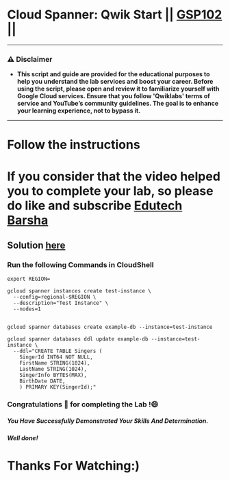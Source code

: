 # Cloud Spanner: Qwik Start || [GSP102](https://www.cloudskillsboost.google/focuses/3632?parent=catalog) ||
---
### ⚠️ Disclaimer
- **This script and guide are provided for  the educational purposes to help you understand the lab services and boost your career. Before using the script, please open and review it to familiarize yourself with Google Cloud services. Ensure that you follow 'Qwiklabs' terms of service and YouTube’s community guidelines. The goal is to enhance your learning experience, not to bypass it.**
---
# Follow the instructions

# If you consider that the video helped you to complete your lab, so please do like and subscribe [Edutech Barsha](https://www.youtube.com/@edutechbarsha)
## Solution [here](https://youtu.be/2MtpsN8tRvo)

### Run the following Commands in CloudShell

```
export REGION=
```
```
gcloud spanner instances create test-instance \
  --config=regional-$REGION \
  --description="Test Instance" \
  --nodes=1


gcloud spanner databases create example-db --instance=test-instance

gcloud spanner databases ddl update example-db --instance=test-instance \
  --ddl="CREATE TABLE Singers (
    SingerId INT64 NOT NULL,
    FirstName STRING(1024),
    LastName STRING(1024),
    SingerInfo BYTES(MAX),
    BirthDate DATE,
    ) PRIMARY KEY(SingerId);"
```

### Congratulations 🎉 for completing the Lab !😄

##### *You Have Successfully Demonstrated Your Skills And Determination.*

#### *Well done!*

# Thanks For Watching:)

